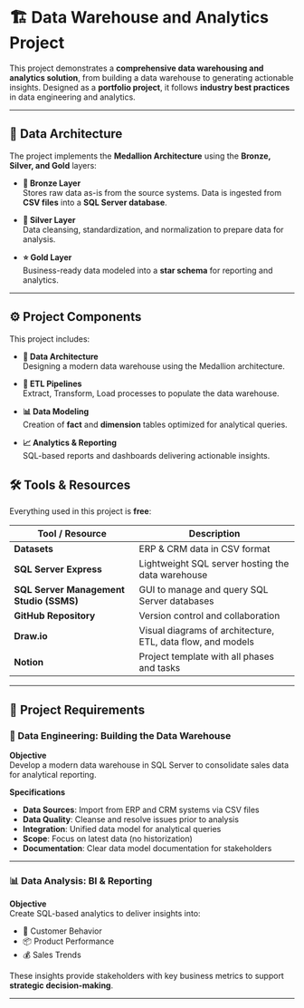 # 🏗️ Data Warehouse and Analytics Project

This project demonstrates a **comprehensive data warehousing and analytics solution**, from building a data warehouse to generating actionable insights. Designed as a **portfolio project**, it follows **industry best practices** in data engineering and analytics.

---

## 📐 Data Architecture

The project implements the **Medallion Architecture** using the **Bronze, Silver, and Gold** layers:

- **🔸 Bronze Layer**  
  Stores raw data as-is from the source systems. Data is ingested from **CSV files** into a **SQL Server database**.

- **🔹 Silver Layer**  
  Data cleansing, standardization, and normalization to prepare data for analysis.

- **⭐ Gold Layer**  
  Business-ready data modeled into a **star schema** for reporting and analytics.

---

## ⚙️ Project Components

This project includes:

- **🧱 Data Architecture**  
  Designing a modern data warehouse using the Medallion architecture.

- **🔄 ETL Pipelines**  
  Extract, Transform, Load processes to populate the data warehouse.

- **📊 Data Modeling**  
  Creation of **fact** and **dimension** tables optimized for analytical queries.

- **📈 Analytics & Reporting**  
  SQL-based reports and dashboards delivering actionable insights.


## 🛠️ Tools & Resources

Everything used in this project is **free**:

| Tool / Resource           | Description                                                      |
|---------------------------|------------------------------------------------------------------|
| **Datasets**              | ERP & CRM data in CSV format                                     |
| **SQL Server Express**    | Lightweight SQL server hosting the data warehouse                |
| **SQL Server Management Studio (SSMS)** | GUI to manage and query SQL Server databases         |
| **GitHub Repository**     | Version control and collaboration                                |
| **Draw.io**               | Visual diagrams of architecture, ETL, data flow, and models      |
| **Notion**                | Project template with all phases and tasks                       |

---

## 🚀 Project Requirements

### 🔧 Data Engineering: Building the Data Warehouse

**Objective**  
Develop a modern data warehouse in SQL Server to consolidate sales data for analytical reporting.

**Specifications**

- **Data Sources**: Import from ERP and CRM systems via CSV files  
- **Data Quality**: Cleanse and resolve issues prior to analysis  
- **Integration**: Unified data model for analytical queries  
- **Scope**: Focus on latest data (no historization)  
- **Documentation**: Clear data model documentation for stakeholders

---

### 📊 Data Analysis: BI & Reporting

**Objective**  
Create SQL-based analytics to deliver insights into:

- 🧍 Customer Behavior  
- 📦 Product Performance  
- 💰 Sales Trends  

These insights provide stakeholders with key business metrics to support **strategic decision-making**.


---
